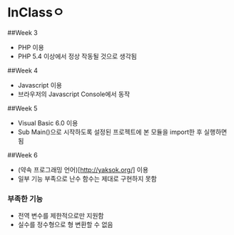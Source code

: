 # InClassㅇ

##Week 3
* PHP 이용
* PHP 5.4 이상에서 정상 작동될 것으로 생각됨

##Week 4
* Javascript 이용
* 브라우저의 Javascript Console에서 동작

##Week 5
* Visual Basic 6.0 이용
* Sub Main()으로 시작하도록 설정된 프로젝트에 본 모듈을 import한 후 실행하면 됨

##Week 6
* (약속 프로그래밍 언어)[http://yaksok.org/] 이용
* 일부 기능 부족으로 난수 함수는 제대로 구현하지 못함

### 부족한 기능
* 전역 변수를 제한적으로만 지원함
* 실수를 정수형으로 형 변환할 수 없음
